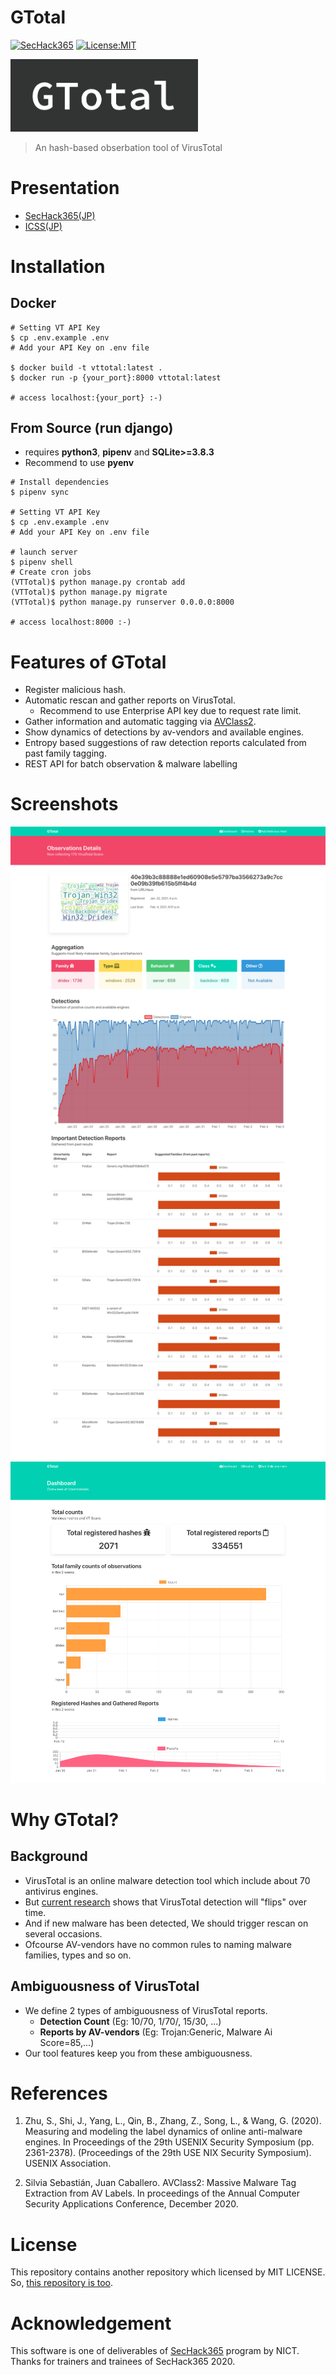 # GTotal
[![SecHack365](https://img.shields.io/badge/SecHack365-2020-ffd700.svg)](https://sechack365.nict.go.jp/)
[![License:MIT](https://img.shields.io/badge/License-MIT-yellow.svg)](https://opensource.org/licenses/MIT)

<img src="documents/images/GTotal.png" width="300">

> An hash-based obserbation tool of VirusTotal

# Presentation
- [SecHack365(JP)](https://sechack365.nict.go.jp/presentation/#exv03)
- [ICSS(JP)](https://www.ieice.org/publications/ken/summary.php?contribution_id=112729)

# Installation
## Docker
```shell
# Setting VT API Key
$ cp .env.example .env
# Add your API Key on .env file

$ docker build -t vttotal:latest .
$ docker run -p {your_port}:8000 vttotal:latest

# access localhost:{your_port} :-)
```

## From Source (run django)
- requires **python3**, **pipenv** and **SQLite>=3.8.3**
- Recommend to use **pyenv**
```shell
# Install dependencies
$ pipenv sync

# Setting VT API Key
$ cp .env.example .env
# Add your API Key on .env file

# launch server
$ pipenv shell
# Create cron jobs
(VTTotal)$ python manage.py crontab add
(VTTotal)$ python manage.py migrate
(VTTotal)$ python manage.py runserver 0.0.0.0:8000

# access localhost:8000 :-)
```

# Features of GTotal
- Register malicious hash.
- Automatic rescan and gather reports on VirusTotal.
    - Recommend to use Enterprise API key due to request rate limit.
- Gather information and automatic tagging via [AVClass2](https://github.com/malicialab/avclass/).
- Show dynamics of detections by av-vendors and available engines.
- Entropy based suggestions of raw detection reports calculated from past family tagging.
- REST API for batch observation & malware labelling

# Screenshots
![Detail](documents/images/GT_detail.png)
![Dashboard](documents/images/GT_dashboard.png)

# Why GTotal?
## Background
- VirusTotal is an online malware detection tool which include about 70 antivirus engines.
- But [current research](https://www.usenix.org/conference/usenixsecurity20/presentation/zhu) shows that VirusTotal detection will "flips" over time.
- And if new malware has been detected, We should trigger rescan on several occasions.
- Ofcourse AV-vendors have no common rules to naming malware families, types and so on.

## Ambiguousness of VirusTotal
- We define 2 types of ambiguousness of VirusTotal reports.
    - **Detection Count** (Eg: 10/70, 1/70/, 15/30, ...)
    - **Reports by AV-vendors** (Eg: Trojan:Generic, Malware Ai Score=85,...)
- Our tool features  keep you from these ambiguousness.

# References
1. Zhu, S., Shi, J., Yang, L., Qin, B., Zhang, Z., Song, L., & Wang, G. (2020). Measuring and modeling the label dynamics of online anti-malware engines. In Proceedings of the 29th USENIX Security Symposium (pp. 2361-2378). (Proceedings of the 29th USE NIX Security Symposium). USENIX Association.

2. Silvia Sebastián, Juan Caballero. AVClass2: Massive Malware Tag Extraction from AV Labels. In proceedings of the Annual Computer Security Applications Conference, December 2020.

# License
This repository contains another repository which licensed by MIT LICENSE. So, [this repository is too](LICENSE).

# Acknowledgement
This software is one of deliverables of [SecHack365](https://sechack365.nict.go.jp/) program by NICT.
Thanks for trainers and trainees of SecHack365 2020.
